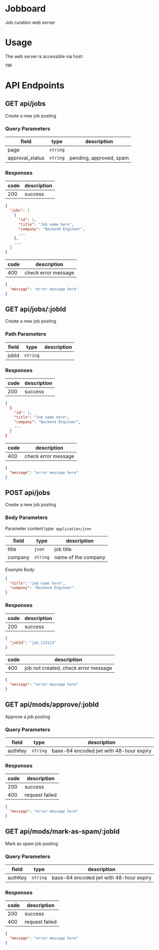 # Jobboard

Job curation web server

# Usage

The web server is accessible via host:

```bash
TBD
```

# API Endpoints

## GET api/jobs

Create a new job posting

### Query Parameters

| field           | type     | description             |
| --------------- | -------- | ----------------------- |
| page            | `string` |                         |
| approval_status | `string` | pending, approved, spam |

### Responses

| code | description |
| ---- | ----------- |
| 200  | success     |

```json
{
  "jobs": [
    {
      "id": 1,
      "title": "Job name here",
      "company": "Backend Engineer",
      ...
    },
    ...
  ]
}
```

| code | description         |
| ---- | ------------------- |
| 400  | check error message |

```json
{
  "message": "error message here"
}
```

## GET api/jobs/:jobId

Create a new job posting

### Path Parameters

| field | type     | description |
| ----- | -------- | ----------- |
| jobId | `string` |             |

### Responses

| code | description |
| ---- | ----------- |
| 200  | success     |

```json
{
  {
    "id": 1,
    "title": "Job name here",
    "company": "Backend Engineer",
    ...
  }
}
```

| code | description         |
| ---- | ------------------- |
| 400  | check error message |

```json
{
  "message": "error message here"
}
```

## POST api/jobs

Create a new job posting

### Body Parameters

Parameter content type: `application/json`

| field   | type     | description         |
| ------- | -------- | ------------------- |
| title   | `json`   | job title           |
| company | `string` | name of the company |

Example Body

```json
{
  "title": "Job name here",
  "company": "Backend Engineer"
}
```

### Responses

| code | description |
| ---- | ----------- |
| 200  | success     |

```json
{
  "jobId": "job_123123"
}
```

| code | description                          |
| ---- | ------------------------------------ |
| 400  | job not created, check error message |

```json
{
  "message": "error message here"
}
```

## GET api/mods/approve/:jobId

Approve a job posting

### Query Parameters

| field   | type     | description                             |
| ------- | -------- | --------------------------------------- |
| authKey | `string` | base-64 encoded jwt with 48-hour expiry |

### Responses

| code | description    |
| ---- | -------------- |
| 200  | success        |
| 400  | request failed |

```json
{
  "message": "error message here"
}
```

## GET api/mods/mark-as-spam/:jobId

Mark as spam job posting

### Query Parameters

| field   | type     | description                             |
| ------- | -------- | --------------------------------------- |
| authKey | `string` | base-64 encoded jwt with 48-hour expiry |

### Responses

| code | description    |
| ---- | -------------- |
| 200  | success        |
| 400  | request failed |

```json
{
  "message": "error message here"
}
```
